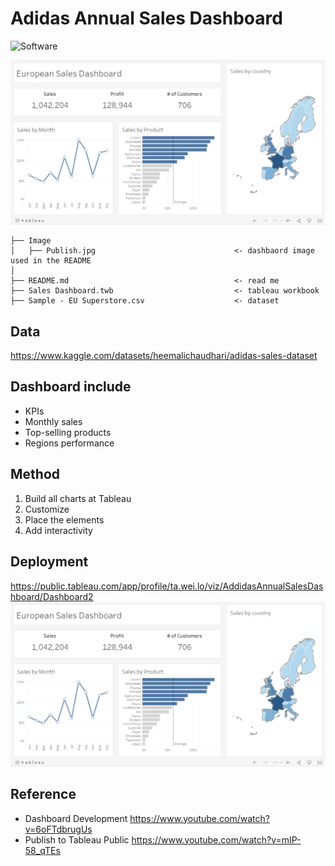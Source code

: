 # Adidas Annual Sales Dashboard

![Software](https://img.shields.io/badge/%20Tableau-FFFFFF?style=for-the-badge&logo=Tableau&logoColor=0077B5)

 <img src="https://github.com/Taweilo/EU_Sales_Dashboard/blob/main/Image/Publish.jpg" width="1100">
 
```
├── Image
│   ├── Publish.jpg                               <- dashbaord image used in the README                    
│
├── README.md                                     <- read me
├── Sales Dashboard.twb                           <- tableau workbook
├── Sample - EU Superstore.csv                    <- dataset
```
## Data 
https://www.kaggle.com/datasets/heemalichaudhari/adidas-sales-dataset

## Dashboard include
* KPIs
* Monthly sales
* Top-selling products
* Regions performance

## Method
1. Build all charts at Tableau
2. Customize
3. Place the elements
4. Add interactivity

## Deployment
https://public.tableau.com/app/profile/ta.wei.lo/viz/AddidasAnnualSalesDashboard/Dashboard2
 <img src="https://github.com/Taweilo/EU_Sales_Dashboard/blob/main/Image/Publish.jpg" width="1100">

## Reference
* Dashboard Development https://www.youtube.com/watch?v=6oFTdbrugUs
* Publish to Tableau Public https://www.youtube.com/watch?v=mIP-58_qTEs
